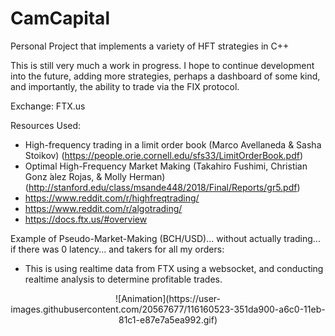 # CamCapital
Personal Project that implements a variety of HFT strategies in C++

This is still very much a work in progress. I hope to continue development into the future, adding more strategies, perhaps a dashboard of some kind, and importantly, the ability to trade via the FIX protocol.

Exchange: FTX.us

Resources Used:
- High-frequency trading in a limit order book (Marco Avellaneda & Sasha Stoikov) (https://people.orie.cornell.edu/sfs33/LimitOrderBook.pdf)
- Optimal High-Frequency Market Making (Takahiro Fushimi, Christian Gonz ́alez Rojas, & Molly Herman) (http://stanford.edu/class/msande448/2018/Final/Reports/gr5.pdf)
- https://www.reddit.com/r/highfreqtrading/
- https://www.reddit.com/r/algotrading/
- https://docs.ftx.us/#overview


Example of Pseudo-Market-Making (BCH/USD)... without actually trading... if there was 0 latency... and takers for all my orders:
- This is using realtime data from FTX using a websocket, and conducting realtime analysis to determine profitable trades.

<p align="center">
  ![Animation](https://user-images.githubusercontent.com/20567677/116160523-351da900-a6c0-11eb-81c1-e87e7a5ea992.gif)
</p>
